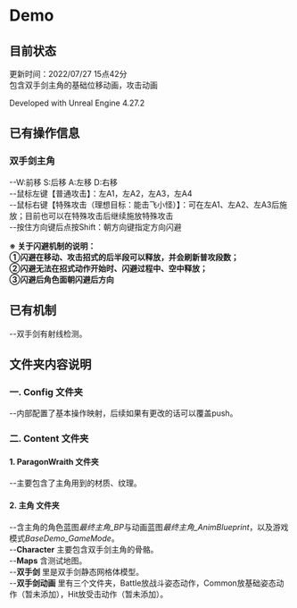 # Demo

## 目前状态
更新时间：2022/07/27 15点42分  
包含双手剑主角的基础位移动画，攻击动画

Developed with Unreal Engine 4.27.2

## 已有操作信息
### 双手剑主角
--W:前移  S:后移  A:左移  D:右移  
--鼠标左键【普通攻击】：左A1，左A2，左A3，左A4  
--鼠标右键【特殊攻击（理想目标：能击飞小怪）】：可在左A1、左A2、左A3后施放；目前也可以在特殊攻击后继续施放特殊攻击  
--按住方向键后点按Shift：朝方向键指定方向闪避  

**※ 关于闪避机制的说明：  
①闪避在移动、攻击招式的后半段可以释放，并会刷新普攻段数；  
②闪避无法在招式动作开始时、闪避过程中、空中释放；  
③闪避后角色面朝闪避后方向**  

## 已有机制
--双手剑有射线检测。

## 文件夹内容说明
### 一. Config 文件夹
--内部配置了基本操作映射，后续如果有更改的话可以覆盖push。  
### 二. Content 文件夹
#### 1. ParagonWraith 文件夹
--主要包含了主角用到的材质、纹理。
#### 2. 主角 文件夹
--含主角的角色蓝图*最终主角_BP*与动画蓝图*最终主角_AnimBlueprint*，以及游戏模式*BaseDemo_GameMode*。  
--**Character** 主要包含双手剑主角的骨骼。  
--**Maps** 含测试地图。  
--**双手剑** 里是双手剑静态网格体模型。  
--**双手剑动画** 里有三个文件夹，Battle放战斗姿态动作，Common放基础姿态动作（暂未添加），Hit放受击动作（暂未添加）。  
